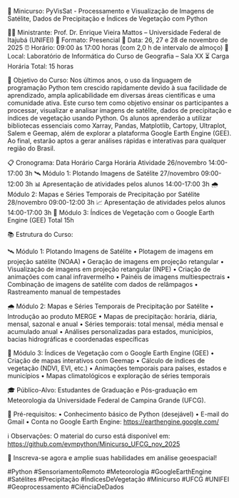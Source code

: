 🐍 Minicurso: PyVisSat - Processamento e Visualização de Imagens de Satélite, Dados de Precipitação e Índices de Vegetação com Python


👨‍🏫 Ministrante: Prof. Dr. Enrique Vieira Mattos – Universidade Federal de Itajubá (UNIFEI)
📅 Formato: Presencial
📆 Data: 26, 27 e 28 de novembro de 2025
⏰ Horário: 09:00 às 17:00 horas (com 2,0 h de intervalo de almoço)
📍 Local: Laboratório de Informática do Curso de Geografia – Sala XX
⏳ Carga Horária Total: 15 horas

🎯 Objetivo do Curso:
Nos últimos anos, o uso da linguagem de programação Python tem crescido rapidamente devido à sua facilidade de aprendizado, ampla aplicabilidade em diversas áreas científicas e uma comunidade ativa. Este curso tem como objetivo ensinar os participantes a processar, visualizar e analisar imagens de satélite, dados de precipitação e índices de vegetação usando Python. Os alunos aprenderão a utilizar bibliotecas essenciais como Xarray, Pandas, Matplotlib, Cartopy, Ultraplot, Salem e Geemap, além de explorar a plataforma Google Earth Engine (GEE). Ao final, estarão aptos a gerar análises rápidas e interativas para qualquer região do Brasil.

📋 Cronograma:
Data	Horário	Carga Horária	Atividade
26/novembro	14:00-17:00	3h	🛰️ Módulo 1: Plotando Imagens de Satélite
27/novembro	09:00-12:00	3h	📊 Apresentação de atividades pelos alunos
14:00-17:00	3h	🌧️ Módulo 2: Mapas e Séries Temporais de Precipitação por Satélite
28/novembro	09:00-12:00	3h	📈 Apresentação de atividades pelos alunos
14:00-17:00	3h	🌿 Módulo 3: Índices de Vegetação com o Google Earth Engine (GEE)
Total		15h	

📚 Estrutura do Curso:

🛰️ Módulo 1: Plotando Imagens de Satélite
• Plotagem de imagens em projeção satélite (NOAA)
• Geração de imagens em projeção retangular
• Visualização de imagens em projeção retangular (INPE)
• Criação de animações com canal infravermelho
• Painéis de imagens multiespectrais
• Combinação de imagens de satélite com dados de relâmpagos
• Rastreamento manual de tempestades

🌧️ Módulo 2: Mapas e Séries Temporais de Precipitação por Satélite
• Introdução ao produto MERGE
• Mapas de precipitação: horária, diária, mensal, sazonal e anual
• Séries temporais: total mensal, média mensal e acumulado anual
• Análises personalizadas para estados, municípios, bacias hidrográficas e coordenadas específicas

🌿 Módulo 3: Índices de Vegetação com o Google Earth Engine (GEE)
• Criação de mapas interativos com Geemap
• Cálculo de índices de vegetação (NDVI, EVI, etc.)
• Animações temporais para países, estados e municípios
• Mapas climatológicos e exploração de séries temporais

🎓 Público-Alvo:
Estudantes de Graduação e Pós-graduação em Meteorologia da Universidade Federal de Campina Grande (UFCG).

📌 Pré-requisitos:
• Conhecimento básico de Python (desejável)
• E-mail do Gmail
• Conta no Google Earth Engine: https://earthengine.google.com/

ℹ️ Observações:
O material do curso está disponível em:
https://github.com/evmpython/Minicurso_UFCG_nov_2025

🔗 Inscreva-se agora e amplie suas habilidades em análise geoespacial!

#Python #SensoriamentoRemoto #Meteorologia #GoogleEarthEngine #Satélites #Precipitação #ÍndicesDeVegetação #Minicurso #UFCG #UNIFEI #Geoprocessamento #CiênciaDeDados


